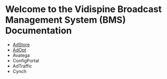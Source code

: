 # Welcome to the Vidispine Broadcast Management System (BMS) Documentation

* [AdStore](https://cris-casacop.github.io/bms-docs/AdStore_Documentation)
* [AdOpt](https://cris-casacop.github.io/bms-docs/AdOpt)
* Avatega
* ConfigPortal
* AdTraffic
* Cynch
